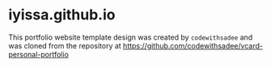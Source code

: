 # iyissa.github.io

This portfolio website template design was created by `codewithsadee` and was cloned from the repository at https://github.com/codewithsadee/vcard-personal-portfolio